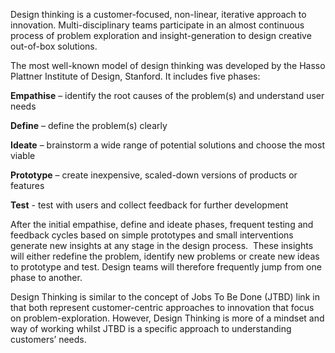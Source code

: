 Design thinking is a customer-focused, non-linear, iterative approach to innovation. Multi-disciplinary teams participate in an almost continuous process of problem exploration and insight-generation to design creative out-of-box solutions.

The most well-known model of design thinking was developed by the Hasso Plattner Institute of Design, Stanford. It includes five phases:

**Empathise** – identify the root causes of the problem(s) and understand user needs

**Define** – define the problem(s) clearly

**Ideate** – brainstorm a wide range of potential solutions and choose the most viable

**Prototype** – create inexpensive, scaled-down versions of products or features

**Test** - test with users and collect feedback for further development

After the initial empathise, define and ideate phases, frequent testing and feedback cycles based on simple prototypes and small interventions generate new insights at any stage in the design process.  These insights will either redefine the problem, identify new problems or create new ideas to prototype and test. Design teams will therefore frequently jump from one phase to another.

Design Thinking is similar to the concept of Jobs To Be Done (JTBD) link in that both represent customer-centric approaches to innovation that focus on problem-exploration. However, Design Thinking is more of a mindset and way of working whilst JTBD is a specific approach to understanding customers’ needs.